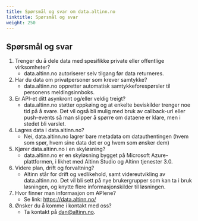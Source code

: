```yaml
---
title: Spørsmål og svar om data.altinn.no
linktitle: Spørsmål og svar
weight: 250
---
```



## Spørsmål og svar

1. Trenger du å dele data med spesifikke private eller offentlige virksomheter? 
   * data.altinn.no autoriserer selv tilgang før data returneres.
2. Har du data om privatpersoner som krever samtykke? 
   * data.altinn.no oppretter automatisk samtykkeforespørsler til personens meldingsinnboks.
3. Er API-et ditt asynkront og/eller veldig treigt? 
   * data.altinn.no støtter oppkøing og at enkelte beviskilder trenger noe tid på å svare. Det vil også bli mulig med bruk av callback-url eller push-events så man slipper å spørre om dataene er klare, men i stedet bli varslet.
4. Lagres data i data.altinn.no? 
   * Nei, data.altinn.no lagrer bare metadata om datauthentingen (hvem som spør, hvem sine data det er og hvem som ønsker dem)
5. Kjører data.altinn.no i en skyløsning? 
   * data.altinn.no er en skyløsning bygget på Microsoft Azure-plattformen, i likhet med Altinn Studio og Altinn tjenester 3.0.
6. Videre plan, drift og forvaltning? 
   * Altinn står for drift og vedlikehold, samt videreutvikling av data.altinn.no. 
     Det vil bli sett på nye brukergrupper som kan ta i bruk løsningen, og knytte flere informasjonskilder til løsningen. 
7. Hvor finner man informasjon om APIene? 
   * Se link: https://data.altinn.no/
8. Ønsker du å komme i kontakt med oss? 
   * Ta kontakt på dan@altinn.no.     
